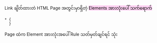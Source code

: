 
Link ချိတ်ထားတဲ HTML Page အတွင်းမှာရှိတဲ့ <mark style="background: #FFB8EBA6;"> Elements အားလုံးပေါ် သက်ရောက်</mark>

```
* {
  }
```

Page ထဲက Element အားလုံးအပေါ် Rule သတ်မှတ်ချင်ရင် သုံး